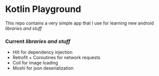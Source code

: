 # Kotlin Playground
This repo contains a very simple app that I use for learning new android _libraries and stuff_

### Current _libraries and stuff_
- Hilt for dependency injection
- Retrofit + Coroutines for network requests
- Coil for image loading
- Moshi for json deserialization